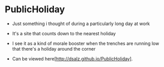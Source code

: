 # PublicHoliday

- Just something i thought of during a particularly long day at work

- It's a site that counts down to the nearest holiday

- I see it as a kind of morale booster when the trenches are running low that there's a holiday around the corner

- Can be viewed here[http://dsalz.github.io/PublicHoliday].
